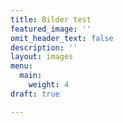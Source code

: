 ```yaml
---
title: Bilder test
featured_image: ''
omit_header_text: false
description: ''
layout: images
menu:
  main:
    weight: 4
draft: true

---
```


